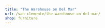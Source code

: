 ```yaml
---
title: "The Warehouse on Del Mar"
url: /san-clemente/the-warehouse-on-del-mar/
shop: furniture
---
```

